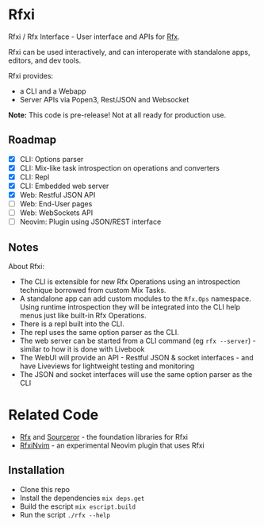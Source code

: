 # Rfxi

Rfxi / Rfx Interface - User interface and APIs for [Rfx](https://github.com/andyl/rfx).

Rfxi can be used interactively, and can interoperate with standalone apps,
editors, and dev tools.  

Rfxi provides:

- a CLI and a Webapp
- Server APIs via Popen3, Rest/JSON and Websocket

**Note:** This code is pre-release!  Not at all ready for production use.

## Roadmap

- [x] CLI: Options parser
- [x] CLI: Mix-like task introspection on operations and converters
- [x] CLI: Repl
- [x] CLI: Embedded web server
- [x] Web: Restful JSON API
- [ ] Web: End-User pages
- [ ] Web: WebSockets API
- [ ] Neovim: Plugin using JSON/REST interface

## Notes

About Rfxi:
- The CLI is extensible for new Rfx Operations using an introspection technique
  borrowed from custom Mix Tasks.  
- A standalone app can add custom modules to the `Rfx.Ops` namespace.  Using
  runtime introspection they will be integrated into the CLI help menus just
  like built-in Rfx Operations. 
- There is a repl built into the CLI.
- The repl uses the same option parser as the CLI.  
- The web server can be started from a CLI command (eg `rfx --server`) - similar
  to how it is done with Livebook
- The WebUI will provide an API - Restful JSON & socket interfaces - and have
  Liveviews for lightweight testing and monitoring
- The JSON and socket interfaces will use the same option parser as the CLI

# Related Code

- [Rfx][rfx] and [Sourceror][src] - the foundation libraries for Rfxi
- [RfxiNvim][nvm] - an experimental Neovim plugin that uses Rfxi

[rfx]: https://github.com/andyl/rfx
[nvm]: https://github.com/andyl/rfxi_nvim
[src]: https://github.com/doorgan/sourceror

## Installation

- Clone this repo
- Install the dependencies `mix deps.get`
- Build the escript `mix escript.build`
- Run the script `./rfx --help`

